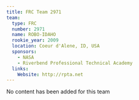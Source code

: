 ```yaml
---
title: FRC Team 2971
team:
  type: FRC
  number: 2971
  name: ROBO-IDAHO
  rookie_year: 2009
  location: Coeur d'Alene, ID, USA
  sponsors:
    - NASA
    - Riverbend Professional Technical Academy
  links:
    Website: http://rpta.net
---
```

No content has been added for this team